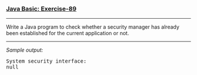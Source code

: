 ### [Java Basic: Exercise-89](https://www.w3resource.com/java-exercises/basic/java-basic-exercise-89.php)

***
<p>Write a Java program to check whether a security manager has already been established for the current application or not.</p>

***
_Sample output:_
<pre class="output">System security interface:                                             
null
</pre>